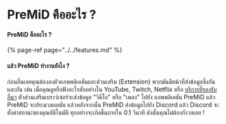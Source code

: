 # PreMiD คืออะไร ?

#### PreMiD คืออะไร ?

{% page-ref page="../../features.md" %}

#### แล้ว PreMiD ทำงานยังไง ?

ก่อนอื่นเลยคุณต้องลงตัวแอพพลิเคชันและส่วนเสริม \(Extension\) พวกมันมีหน้าที่ส่งข้อมูลซึ่งกันและกัน เช่น เมื่อคุณดูหรือฟังอะไรสักอย่างใน YouTube, Twitch, Netflix หรือ [บริการที่รองรับอื่นๆ](../../support/services.md) ตัวส่วนเสริมเบราว์เซอร์จะส่งข้อมูล "วิดีโอ" หรือ  "เพลง" ไปยัง แอพพลิเคชัน PreMiD แล้ว PreMiD จะประมวลผลมัน แล้วหลังจากนั้น               PreMiD ส่งข้อมูลไปยัง Discord แล้ว Discord จะตั้งค่าสถานะของคุณอัติโนมัติ ทุกอย่างจะเกิดขึ้นภายใน 0.1 วินาที ดังนั้นคุณไม่ต้องกังวลเลย !

